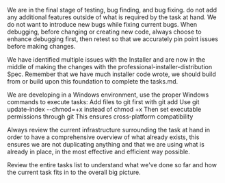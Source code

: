 We are in the final stage of testing, bug finding, and bug fixing. do not add any additional features outside of what is required by the task at hand. We do not want to introduce new bugs while fixing current bugs. When debugging, before changing or creating new code, always choose to enhance debugging first, then retest so that we accurately pin point issues before making changes.

We have identified multiple issues with the Installer and are now in the middle of making the changes with the professional-installer-distribution Spec. Remember that we have much installer code wrote, we should build from or build upon this foundation to complete the tasks.md.

We are developing in a Windows environment, use the proper Windows commands to execute tasks:
Add files to git first with git add
Use git update-index --chmod=+x instead of chmod +x
Then set executable permissions through git
This ensures cross-platform compatibility

Always review the current infrastructure surrounding the task at hand in order to have a comprehensive overview of what already exists, this ensures we are not duplicating anything and that we are using what is already in place, in the most effective and efficient way possible.

Review the entire tasks list to understand what we've done so far and how the current task fits in to the overall big picture.

